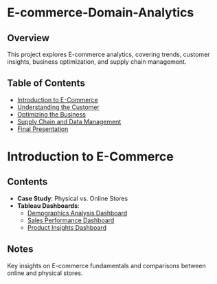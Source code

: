 # E-commerce-Domain-Analytics

## Overview
This project explores E-commerce analytics, covering trends, customer insights, business optimization, and supply chain management.

## Table of Contents
- [Introduction to E-Commerce](#introduction-to-e-commerce)
- [Understanding the Customer](#understanding-the-customer)
- [Optimizing the Business](#optimizing-the-business)
- [Supply Chain and Data Management](#supply-chain-and-data-management)
- [Final Presentation](#final-presentation)


# Introduction to E-Commerce

## Contents
- **Case Study**: Physical vs. Online Stores
- **Tableau Dashboards**:
  - [Demographics Analysis Dashboard](https://public.tableau.com/views/YourDashboardLink) 
  - [Sales Performance Dashboard](https://public.tableau.com/views/YourDashboardLink)
  - [Product Insights Dashboard](https://public.tableau.com/views/YourDashboardLink)

## Notes
Key insights on E-commerce fundamentals and comparisons between online and physical stores.
